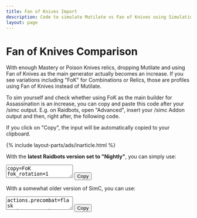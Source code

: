 ```yaml
---
title: Fan of Knives Import
description: Code to simulate Mutilate vs Fan of Knives using SimulationCraft
layout: page
---
```


Fan of Knives Comparison
========================

With enough Mastery or Poison Knives relics, dropping Mutilate and using Fan of Knives as the main generator actually becomes an increase. If you see variations including "FoK" for Combinations or Relics, those are profiles using Fan of Knives instead of Mutilate.

To sim yourself and check whether using FoK as the main builder for Assassination is an increase, you can copy and paste this code after your /simc output. E.g. on Raidbots, open "Advanced", insert your /simc Addon output and then, right after, the following code.

If you click on "Copy", the input will be automatically copied to your clipboard.

{% include layout-parts/ads/inarticle.html %}

With the **latest Raidbots version set to "Nightly"**, you can simply use:

<p class="crucibleweight">
  <textarea id="fokstring" class="form-control" readonly>
copy=FoK
fok_rotation=1
  </textarea>
  <button class="btn btn-default" onclick="copyToClipboard('fokstring');">Copy</button>
</p>

With a somewhat older version of SimC, you can use:

<p class="crucibleweight">
  <textarea id="fokstring" class="form-control" readonly>
actions.precombat=flask
actions.precombat+=/augmentation
actions.precombat+=/food
# Snapshot raid buffed stats before combat begins and pre-potting is done.
actions.precombat+=/snapshot_stats
actions.precombat+=/apply_poison
actions.precombat+=/stealth
actions.precombat+=/potion
actions.precombat+=/marked_for_death,if=raid_event.adds.in>40

# Executed every time the actor is available.
actions=variable,name=energy_regen_combined,value=energy.regen+poisoned_bleeds*(7+talent.venom_rush.enabled*3)%2
actions+=/variable,name=energy_time_to_max_combined,value=energy.deficit%variable.energy_regen_combined
actions+=/call_action_list,name=cds
actions+=/call_action_list,name=maintain
# The 'active_dot.rupture>=spell_targets.rupture' means that we don't want to envenom as long as we can multi-rupture (i.e. units that don't have rupture yet).
actions+=/call_action_list,name=finish,if=(!talent.exsanguinate.enabled|cooldown.exsanguinate.remains>2)&(!dot.rupture.refreshable|(dot.rupture.exsanguinated&dot.rupture.remains>=3.5)|target.time_to_die-dot.rupture.remains<=6)&active_dot.rupture>=spell_targets.rupture
actions+=/call_action_list,name=build,if=combo_points.deficit>1|energy.deficit<=25+variable.energy_regen_combined

# Builders
actions.build=hemorrhage,if=refreshable
actions.build+=/hemorrhage,cycle_targets=1,if=refreshable&dot.rupture.ticking&spell_targets.fan_of_knives<2+equipped.insignia_of_ravenholdt
actions.build+=/fan_of_knives,if=spell_targets>=2+equipped.insignia_of_ravenholdt|buff.the_dreadlords_deceit.stack>=29
actions.build+=/mutilate,cycle_targets=1,if=dot.deadly_poison_dot.refreshable
actions.build+=/mutilate

# Cooldowns
actions.cds=potion,if=buff.bloodlust.react|target.time_to_die<=60|debuff.vendetta.up&cooldown.vanish.remains<5
actions.cds+=/use_items
actions.cds+=/blood_fury,if=debuff.vendetta.up
actions.cds+=/berserking,if=debuff.vendetta.up
actions.cds+=/arcane_torrent,if=dot.kingsbane.ticking&!buff.envenom.up&energy.deficit>=15+variable.energy_regen_combined*gcd.remains*1.1
actions.cds+=/marked_for_death,target_if=min:target.time_to_die,if=target.time_to_die<combo_points.deficit*1.5|(raid_event.adds.in>40&combo_points.deficit>=cp_max_spend)
actions.cds+=/vendetta,if=!talent.exsanguinate.enabled|dot.rupture.ticking
actions.cds+=/exsanguinate,if=!set_bonus.tier20_4pc&(prev_gcd.1.rupture&dot.rupture.remains>4+4*cp_max_spend&!stealthed.rogue|dot.garrote.pmultiplier>1&!cooldown.vanish.up&buff.subterfuge.up)
actions.cds+=/exsanguinate,if=set_bonus.tier20_4pc&dot.garrote.remains>20&dot.rupture.remains>4+4*cp_max_spend
# Nightstalker w/o Exsanguinate: Vanish Envenom if Mantle & T19_4PC, else Vanish Rupture
actions.cds+=/vanish,if=talent.nightstalker.enabled&combo_points>=cp_max_spend&!talent.exsanguinate.enabled&mantle_duration=0&((equipped.mantle_of_the_master_assassin&set_bonus.tier19_4pc)|((!equipped.mantle_of_the_master_assassin|!set_bonus.tier19_4pc)&(dot.rupture.refreshable|debuff.vendetta.up)))
actions.cds+=/vanish,if=talent.nightstalker.enabled&combo_points>=cp_max_spend&talent.exsanguinate.enabled&cooldown.exsanguinate.remains<1&(dot.rupture.ticking|time>10)
actions.cds+=/vanish,if=talent.subterfuge.enabled&equipped.mantle_of_the_master_assassin&(debuff.vendetta.up|target.time_to_die<10)&mantle_duration=0
actions.cds+=/vanish,if=talent.subterfuge.enabled&!equipped.mantle_of_the_master_assassin&!stealthed.rogue&dot.garrote.refreshable&((spell_targets.fan_of_knives<=3&combo_points.deficit>=1+spell_targets.fan_of_knives)|(spell_targets.fan_of_knives>=4&combo_points.deficit>=4))
actions.cds+=/vanish,if=talent.shadow_focus.enabled&variable.energy_time_to_max_combined>=2&combo_points.deficit>=4
actions.cds+=/toxic_blade,if=combo_points.deficit>=1+(mantle_duration>=0.2)&dot.rupture.remains>8&cooldown.vendetta.remains>10

# Finishers
actions.finish=death_from_above,if=combo_points>=5
actions.finish+=/envenom,if=combo_points>=4+(talent.deeper_stratagem.enabled&!set_bonus.tier19_4pc)&(debuff.vendetta.up|mantle_duration>=0.2|debuff.surge_of_toxins.remains<0.2|energy.deficit<=25+variable.energy_regen_combined)
actions.finish+=/envenom,if=talent.elaborate_planning.enabled&combo_points>=3+!talent.exsanguinate.enabled&buff.elaborate_planning.remains<0.2

# Kingsbane
# Sinister Circulation makes it worth to cast Kingsbane on CD except if you're [stealthed w/ Nighstalker and have Mantle & T19_4PC to Envenom] or before vendetta if you have mantle during the opener.
actions.kb=kingsbane,if=artifact.sinister_circulation.enabled&!(equipped.duskwalkers_footpads&equipped.convergence_of_fates&artifact.master_assassin.rank>=6)&(time>25|!equipped.mantle_of_the_master_assassin|(debuff.vendetta.up&debuff.surge_of_toxins.up))&(talent.subterfuge.enabled|!stealthed.rogue|(talent.nightstalker.enabled&(!equipped.mantle_of_the_master_assassin|!set_bonus.tier19_4pc)))
actions.kb+=/kingsbane,if=buff.envenom.up&((debuff.vendetta.up&debuff.surge_of_toxins.up)|cooldown.vendetta.remains<=5.8|cooldown.vendetta.remains>=10)

# Maintain
actions.maintain=rupture,if=talent.nightstalker.enabled&stealthed.rogue&!set_bonus.tier21_2pc&(!equipped.mantle_of_the_master_assassin|!set_bonus.tier19_4pc)&(talent.exsanguinate.enabled|target.time_to_die-remains>4)
actions.maintain+=/garrote,cycle_targets=1,if=talent.subterfuge.enabled&stealthed.rogue&combo_points.deficit>=1&set_bonus.tier20_4pc&((dot.garrote.remains<=13&!debuff.toxic_blade.up)|pmultiplier<=1)&!exsanguinated
actions.maintain+=/garrote,cycle_targets=1,if=talent.subterfuge.enabled&stealthed.rogue&combo_points.deficit>=1&!set_bonus.tier20_4pc&refreshable&(!exsanguinated|remains<=tick_time*2)&target.time_to_die-remains>2
actions.maintain+=/garrote,cycle_targets=1,if=talent.subterfuge.enabled&stealthed.rogue&combo_points.deficit>=1&!set_bonus.tier20_4pc&remains<=10&pmultiplier<=1&!exsanguinated&target.time_to_die-remains>2
actions.maintain+=/rupture,if=!talent.exsanguinate.enabled&combo_points>=3&!ticking&mantle_duration<=0.2&target.time_to_die>6
actions.maintain+=/rupture,if=talent.exsanguinate.enabled&((combo_points>=cp_max_spend&cooldown.exsanguinate.remains<1)|(!ticking&(time>10|combo_points>=2+artifact.urge_to_kill.enabled)))
actions.maintain+=/rupture,cycle_targets=1,if=combo_points>=4&refreshable&(pmultiplier<=1|remains<=tick_time)&(!exsanguinated|remains<=tick_time*2)&target.time_to_die-remains>6
actions.maintain+=/call_action_list,name=kb,if=combo_points.deficit>=1+(mantle_duration>=0.2)&(!talent.exsanguinate.enabled|!cooldown.exanguinate.up|time>9)
actions.maintain+=/pool_resource,for_next=1
actions.maintain+=/garrote,cycle_targets=1,if=(!talent.subterfuge.enabled|!(cooldown.vanish.up&cooldown.vendetta.remains<=4))&combo_points.deficit>=1&refreshable&(pmultiplier<=1|remains<=tick_time)&(!exsanguinated|remains<=tick_time*2)&target.time_to_die-remains>4
actions.maintain+=/garrote,if=set_bonus.tier20_4pc&talent.exsanguinate.enabled&prev_gcd.1.rupture&cooldown.exsanguinate.remains<1&(!cooldown.vanish.up|time>12)

copy=FoK
actions.precombat=flask
actions.precombat+=/augmentation
actions.precombat+=/food
# Snapshot raid buffed stats before combat begins and pre-potting is done.
actions.precombat+=/snapshot_stats
actions.precombat+=/apply_poison
actions.precombat+=/stealth
actions.precombat+=/potion
actions.precombat+=/marked_for_death,if=raid_event.adds.in>40

# Executed every time the actor is available.
actions=variable,name=energy_regen_combined,value=energy.regen+poisoned_bleeds*(7+talent.venom_rush.enabled*3)%2
actions+=/variable,name=energy_time_to_max_combined,value=energy.deficit%variable.energy_regen_combined
actions+=/call_action_list,name=cds
actions+=/call_action_list,name=maintain
# The 'active_dot.rupture>=spell_targets.rupture' means that we don't want to envenom as long as we can multi-rupture (i.e. units that don't have rupture yet).
actions+=/call_action_list,name=finish,if=(!talent.exsanguinate.enabled|cooldown.exsanguinate.remains>2)&(!dot.rupture.refreshable|(dot.rupture.exsanguinated&dot.rupture.remains>=3.5)|target.time_to_die-dot.rupture.remains<=6)&active_dot.rupture>=spell_targets.rupture
actions+=/call_action_list,name=build,if=combo_points.deficit>1|energy.deficit<=25+variable.energy_regen_combined

# Builders
actions.build=hemorrhage,if=refreshable
actions.build+=/hemorrhage,cycle_targets=1,if=refreshable&dot.rupture.ticking&spell_targets.fan_of_knives<2+equipped.insignia_of_ravenholdt
actions.build+=/fan_of_knives,if=spell_targets>=2+equipped.insignia_of_ravenholdt|buff.the_dreadlords_deceit.stack>=29
actions.build+=/mutilate,cycle_targets=1,if=dot.deadly_poison_dot.refreshable
actions.build+=/fan_of_knives

# Cooldowns
actions.cds=potion,if=buff.bloodlust.react|target.time_to_die<=60|debuff.vendetta.up&cooldown.vanish.remains<5
actions.cds+=/use_items
actions.cds+=/blood_fury,if=debuff.vendetta.up
actions.cds+=/berserking,if=debuff.vendetta.up
actions.cds+=/arcane_torrent,if=dot.kingsbane.ticking&!buff.envenom.up&energy.deficit>=15+variable.energy_regen_combined*gcd.remains*1.1
actions.cds+=/marked_for_death,target_if=min:target.time_to_die,if=target.time_to_die<combo_points.deficit*1.5|(raid_event.adds.in>40&combo_points.deficit>=cp_max_spend)
actions.cds+=/vendetta,if=!talent.exsanguinate.enabled|dot.rupture.ticking
actions.cds+=/exsanguinate,if=!set_bonus.tier20_4pc&(prev_gcd.1.rupture&dot.rupture.remains>4+4*cp_max_spend&!stealthed.rogue|dot.garrote.pmultiplier>1&!cooldown.vanish.up&buff.subterfuge.up)
actions.cds+=/exsanguinate,if=set_bonus.tier20_4pc&dot.garrote.remains>20&dot.rupture.remains>4+4*cp_max_spend
# Nightstalker w/o Exsanguinate: Vanish Envenom if Mantle & T19_4PC, else Vanish Rupture
actions.cds+=/vanish,if=talent.nightstalker.enabled&combo_points>=cp_max_spend&!talent.exsanguinate.enabled&mantle_duration=0&((equipped.mantle_of_the_master_assassin&set_bonus.tier19_4pc)|((!equipped.mantle_of_the_master_assassin|!set_bonus.tier19_4pc)&(dot.rupture.refreshable|debuff.vendetta.up)))
actions.cds+=/vanish,if=talent.nightstalker.enabled&combo_points>=cp_max_spend&talent.exsanguinate.enabled&cooldown.exsanguinate.remains<1&(dot.rupture.ticking|time>10)
actions.cds+=/vanish,if=talent.subterfuge.enabled&equipped.mantle_of_the_master_assassin&(debuff.vendetta.up|target.time_to_die<10)&mantle_duration=0
actions.cds+=/vanish,if=talent.subterfuge.enabled&!equipped.mantle_of_the_master_assassin&!stealthed.rogue&dot.garrote.refreshable&((spell_targets.fan_of_knives<=3&combo_points.deficit>=1+spell_targets.fan_of_knives)|(spell_targets.fan_of_knives>=4&combo_points.deficit>=4))
actions.cds+=/vanish,if=talent.shadow_focus.enabled&variable.energy_time_to_max_combined>=2&combo_points.deficit>=4
actions.cds+=/toxic_blade,if=combo_points.deficit>=1+(mantle_duration>=0.2)&dot.rupture.remains>8&cooldown.vendetta.remains>10

# Finishers
actions.finish=death_from_above,if=combo_points>=5
actions.finish+=/envenom,if=combo_points>=4+(talent.deeper_stratagem.enabled&!set_bonus.tier19_4pc)&(debuff.vendetta.up|mantle_duration>=0.2|debuff.surge_of_toxins.remains<0.2|energy.deficit<=25+variable.energy_regen_combined)
actions.finish+=/envenom,if=talent.elaborate_planning.enabled&combo_points>=3+!talent.exsanguinate.enabled&buff.elaborate_planning.remains<0.2

# Kingsbane
# Sinister Circulation makes it worth to cast Kingsbane on CD except if you're [stealthed w/ Nighstalker and have Mantle & T19_4PC to Envenom] or before vendetta if you have mantle during the opener.
actions.kb=kingsbane,if=artifact.sinister_circulation.enabled&!(equipped.duskwalkers_footpads&equipped.convergence_of_fates&artifact.master_assassin.rank>=6)&(time>25|!equipped.mantle_of_the_master_assassin|(debuff.vendetta.up&debuff.surge_of_toxins.up))&(talent.subterfuge.enabled|!stealthed.rogue|(talent.nightstalker.enabled&(!equipped.mantle_of_the_master_assassin|!set_bonus.tier19_4pc)))
actions.kb+=/kingsbane,if=buff.envenom.up&((debuff.vendetta.up&debuff.surge_of_toxins.up)|cooldown.vendetta.remains<=5.8|cooldown.vendetta.remains>=10)

# Maintain
actions.maintain=rupture,if=talent.nightstalker.enabled&stealthed.rogue&!set_bonus.tier21_2pc&(!equipped.mantle_of_the_master_assassin|!set_bonus.tier19_4pc)&(talent.exsanguinate.enabled|target.time_to_die-remains>4)
actions.maintain+=/garrote,cycle_targets=1,if=talent.subterfuge.enabled&stealthed.rogue&combo_points.deficit>=1&set_bonus.tier20_4pc&((dot.garrote.remains<=13&!debuff.toxic_blade.up)|pmultiplier<=1)&!exsanguinated
actions.maintain+=/garrote,cycle_targets=1,if=talent.subterfuge.enabled&stealthed.rogue&combo_points.deficit>=1&!set_bonus.tier20_4pc&refreshable&(!exsanguinated|remains<=tick_time*2)&target.time_to_die-remains>2
actions.maintain+=/garrote,cycle_targets=1,if=talent.subterfuge.enabled&stealthed.rogue&combo_points.deficit>=1&!set_bonus.tier20_4pc&remains<=10&pmultiplier<=1&!exsanguinated&target.time_to_die-remains>2
actions.maintain+=/rupture,if=!talent.exsanguinate.enabled&combo_points>=3&!ticking&mantle_duration<=0.2&target.time_to_die>6
actions.maintain+=/rupture,if=talent.exsanguinate.enabled&((combo_points>=cp_max_spend&cooldown.exsanguinate.remains<1)|(!ticking&(time>10|combo_points>=2+artifact.urge_to_kill.enabled)))
actions.maintain+=/rupture,cycle_targets=1,if=combo_points>=4&refreshable&(pmultiplier<=1|remains<=tick_time)&(!exsanguinated|remains<=tick_time*2)&target.time_to_die-remains>6
actions.maintain+=/call_action_list,name=kb,if=combo_points.deficit>=1+(mantle_duration>=0.2)&(!talent.exsanguinate.enabled|!cooldown.exanguinate.up|time>9)
actions.maintain+=/pool_resource,for_next=1
actions.maintain+=/garrote,cycle_targets=1,if=(!talent.subterfuge.enabled|!(cooldown.vanish.up&cooldown.vendetta.remains<=4))&combo_points.deficit>=1&refreshable&(pmultiplier<=1|remains<=tick_time)&(!exsanguinated|remains<=tick_time*2)&target.time_to_die-remains>4
actions.maintain+=/garrote,if=set_bonus.tier20_4pc&talent.exsanguinate.enabled&prev_gcd.1.rupture&cooldown.exsanguinate.remains<1&(!cooldown.vanish.up|time>12)
  </textarea>
  <button class="btn btn-default" onclick="copyToClipboard('fokstring');">Copy</button>
</p>
